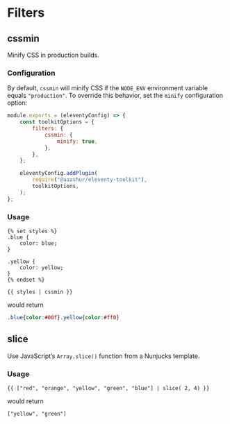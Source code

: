 # Filters

## cssmin

Minify CSS in production builds.

### Configuration

By default, `cssmin` will minify CSS if the `NODE_ENV` environment variable equals `"production"`.
To override this behavior, set the `minify` configuration option:

```javascript
module.exports = (eleventyConfig) => {
    const toolkitOptions = {
        filters: {
            cssmin: {
                minify: true,
            },
        },
    };

    eleventyConfig.addPlugin(
        require("@aaashur/eleventy-toolkit"),
        toolkitOptions,
    );
};
```

### Usage

```njk
{% set styles %}
.blue {
    color: blue;
}

.yellow {
    color: yellow;
}
{% endset %}

{{ styles | cssmin }}
```

would return

```css
.blue{color:#00f}.yellow{color:#ff0}
```

## slice

Use JavaScript’s `Array.slice()` function from a Nunjucks template.

### Usage

```njk
{{ ["red", "orange", "yellow", "green", "blue"] | slice( 2, 4) }}
```

would return

```
["yellow", "green"]
```
